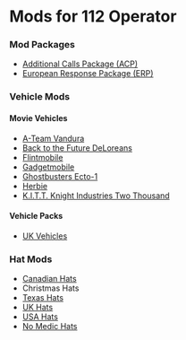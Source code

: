 <h1>Mods for 112 Operator</h1>
<p></p>
<h3>Mod Packages</h3>
<ul>
  <li><a href="https://github.com/SoharicMedia/112/tree/master/ACP">Additional Calls Package (ACP)</a></li>
  <li><a href="https://github.com/SoharicMedia/112/tree/master/ERP">European Response Package (ERP)</a></li>
</ul>
<p></p>
<h3>Vehicle Mods</h3>
<h4>Movie Vehicles</h4>
  <ul>
    <li><a href="https://github.com/SoharicMedia/112/tree/master/A-Team%20Vandura">A-Team Vandura</a></li>
    <li><a href="https://github.com/SoharicMedia/112/tree/master/Back%20to%20the%20Future">Back to the Future DeLoreans</a></li>
    <li><a href="https://github.com/SoharicMedia/112/tree/master/Flintmobile">Flintmobile</a></li>
    <li><a href="https://github.com/SoharicMedia/112/tree/master/Gadgetmobile">Gadgetmobile</a></li>
    <li><a href="https://github.com/SoharicMedia/112/tree/master/Ghostbusters%20Ecto-1">Ghostbusters Ecto-1</a></li>
    <li><a href="https://github.com/SoharicMedia/112/tree/master/Herbie">Herbie</a></li>
    <li><a href="https://github.com/SoharicMedia/112/tree/master/K.I.T.T.">K.I.T.T. Knight Industries Two Thousand</a></li>
  </ul>
<h4>Vehicle Packs</h4>
  <ul>
    <li><a href="https://github.com/SoharicMedia/112/tree/master/UK%20Vehicles">UK Vehicles</a></li>
  </ul>
<p></p>
<h3>Hat Mods</h3>
<ul>
  <li><a href="https://github.com/SoharicMedia/112/tree/master/CA%20Hats">Canadian Hats</a></li>
  <li>Christmas Hats</li>
  <li><a href="https://github.com/SoharicMedia/112/tree/master/Texas%20Hats">Texas Hats</a></li>
  <li><a href="https://github.com/SoharicMedia/112/tree/master/UK%20Hats">UK Hats</a></li>
  <li><a href="https://github.com/SoharicMedia/112/tree/master/US%20Hats">USA Hats</a></li>
  <li><a href="https://github.com/SoharicMedia/112/tree/master/No%20Medic%20Hats">No Medic Hats</a></li>
</ul>
